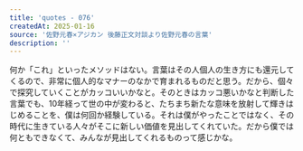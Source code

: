 ```yaml
---
title: 'quotes - 076'
createdAt: 2025-01-16
source: '佐野元春×アジカン 後藤正文対談より佐野元春の言葉'
description: ''
---
```

何か「これ」といったメソッドはない。言葉はその人個人の生き方にも還元してくるので、非常に個人的なマナーのなかで育まれるものだと思う。だから、個々で探究していくことがカッコいいかなと。そのときはカッコ悪いかなと判断した言葉でも、10年経って世の中が変わると、たちまち新たな意味を放射して輝きはじめることを、僕は何回か経験している。それは僕がやったことではなく、その時代に生きている人々がそこに新しい価値を見出してくれていた。だから僕では何ともできなくて、みんなが見出してくれるものって感じかな。